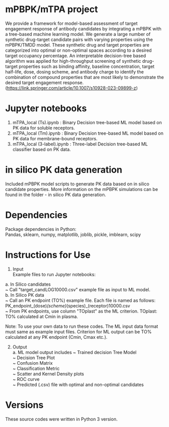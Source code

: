 # mPBPK/mTPA project
We provide a framework for model-based assessment of target engagement response of antibody candidates by integrating a mPBPK with a tree-based machine learning model. We generate a large number of synthetic drug-target candidate pairs with varying properties using the mPBPK/TMDD model. These synthetic drug and target properties are categorized into optimal or non-optimal spaces according to a desired target occupancy percentage. An interpretable decision-tree based algorithm was applied for high-throughput screening of synthetic  drug-target properties such as binding affinity, baseline concentration, target half-life, dose, dosing scheme, and antibody charge to identify the combination of compound properties that are most likely to demonstrate the desired target engagement response. (https://link.springer.com/article/10.1007/s10928-023-09899-z)

# Jupyter notebooks
1. mTPA_local (Ts).ipynb : Binary Decision tree-based ML model based on PK data for soluble receptors. <br />
2. mTPA_local (Tm).ipynb : Binary Decision tree-based ML model based on PK data for membrane-bound receptors. <br />
3. mTPA_local (3-label).ipynb : Three-label Decision tree-based ML classifier based on PK data. <br /> 

# in silico PK data generation
Included mPBPK model scripts to generate PK data based on in silico candidate properties. More information on the mPBPK simulations can be found in the folder - in silico PK data generation. <br />

# Dependencies 
Package dependencies in Python: <br />
Pandas, sklearn, numpy, matplotlib, joblib, pickle, imblearn, scipy <br />

# Instructions for Use
1. Input <br />
Example files to run Jupyter notebooks: <br />

a. In Silico candidates <br />
~ Call "target_candLOG10000.csv" example file as input to ML model. <br />
b. In Silico PK data    <br />
~ Call an PK endpoint (TO%) example file. Each file is named as follows: PK_endpoint_(dose)_(scheme)_(species)_(receptor)10000.csv <br />
~ From PK endpoints, use column "TOplast" as the ML criterion. TOplast: TO% calculated at Cmin in plasma. <br />

Note: To use your own data to run these codes. The ML input data format must same as example input files. Criterion for ML output can be TO% calculated at any PK endpoint (Cmin, Cmax etc.).  <br />

2. Output <br />
a. ML model output includes 
~ Trained decision Tree Model <br />
~ Decision Tree Plot <br />
~ Confusion Matrix <br />
~ Classification Metric <br />
~ Scatter and Kernel Density plots <br />
~ ROC curve <br />
~ Predicted (.csv) file with optimal and non-optimal candidates <br /> 

# Versions
These source codes were written in Python 3 version. <br />
